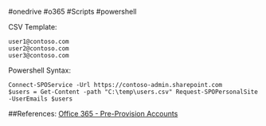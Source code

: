 #onedrive #o365 #Scripts #powershell


CSV Template:
```
user1@contoso.com
user2@contoso.com
user3@contoso.com
```

Powershell Syntax: 
```
Connect-SPOService -Url https://contoso-admin.sharepoint.com
$users = Get-Content -path "C:\temp\users.csv" Request-SPOPersonalSite -UserEmails $users
```

##References:
[Office 365 - Pre-Provision Accounts](https://learn.microsoft.com/en-us/sharepoint/pre-provision-accounts)
